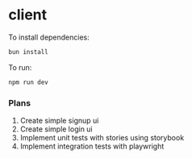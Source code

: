 # client

To install dependencies:

```bash
bun install
```

To run:

```bash
npm run dev
```

### Plans

1. Create simple signup ui
2. Create simple login ui
3. Implement unit tests with stories using storybook
4. Implement integration tests with playwright

